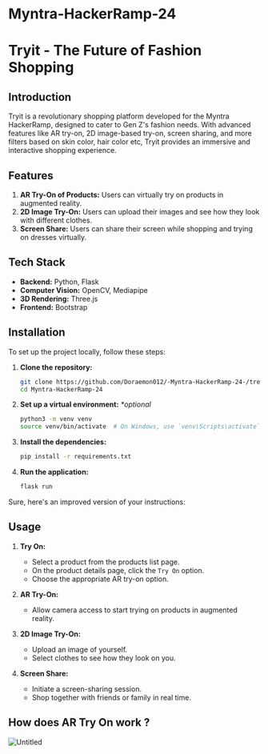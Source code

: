 ﻿# Myntra-HackerRamp-24

# Tryit - The Future of Fashion Shopping

## Introduction
Tryit is a revolutionary shopping platform developed for the Myntra HackerRamp, designed to cater to Gen Z's fashion needs. With advanced features like AR try-on, 2D image-based try-on, screen sharing, and more filters based on skin color, hair color etc, Tryit provides an immersive and interactive shopping experience.

## Features
1. **AR Try-On of Products:** Users can virtually try on products in augmented reality.
2. **2D Image Try-On:** Users can upload their images and see how they look with different clothes.
3. **Screen Share:** Users can share their screen while shopping and trying on dresses virtually.

## Tech Stack
- **Backend:** Python, Flask
- **Computer Vision:** OpenCV, Mediapipe
- **3D Rendering:** Three.js
- **Frontend:** Bootstrap

## Installation
To set up the project locally, follow these steps:

1. **Clone the repository:**
   ```sh
   git clone https://github.com/Doraemon012/-Myntra-HackerRamp-24-/tree/main
   cd Myntra-HackerRamp-24
   ```

2. **Set up a virtual environment:** _*optional_
   ```sh
   python3 -m venv venv
   source venv/bin/activate  # On Windows, use `venv\Scripts\activate`
   ```

3. **Install the dependencies:**
   ```sh
   pip install -r requirements.txt
   ```

4. **Run the application:**
   ```sh
   flask run
   ```

Sure, here's an improved version of your instructions:

## Usage

1. **Try On:**
   - Select a product from the products list page.
   - On the product details page, click the `Try On` option.
   - Choose the appropriate AR try-on option.
     
  1. **AR Try-On:**
     - Allow camera access to start trying on products in augmented reality.
  
  2. **2D Image Try-On:**
     - Upload an image of yourself.
     - Select clothes to see how they look on you.

3. **Screen Share:**
   - Initiate a screen-sharing session.
   - Shop together with friends or family in real time.


## How does AR Try On work ?
![Untitled](https://github.com/user-attachments/assets/c71f2f60-b81d-44eb-9b3f-f56ac39ea9ee)

